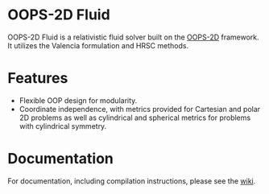 # OOPS-2D Fluid
OOPS-2D Fluid is a relativistic fluid solver built on the [OOPS-2D](https://github.com/jfields7/OOPS-2D) framework. It utilizes the Valencia formulation and HRSC methods.

# Features
* Flexible OOP design for modularity.
* Coordinate independence, with metrics provided for Cartesian and polar 2D problems as well as cylindrical and spherical metrics for problems with cylindrical symmetry.

# Documentation
For documentation, including compilation instructions, please see the [wiki](https://github.com/jfields7/OOPS-2D-Fluid/wiki).
